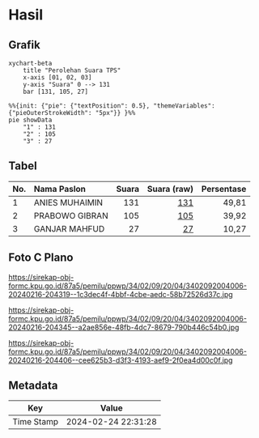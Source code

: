 # Hasil

## Grafik

```mermaid
xychart-beta
    title "Perolehan Suara TPS"
    x-axis [01, 02, 03]
    y-axis "Suara" 0 --> 131
    bar [131, 105, 27]
```

```mermaid
%%{init: {"pie": {"textPosition": 0.5}, "themeVariables": {"pieOuterStrokeWidth": "5px"}} }%%
pie showData
    "1" : 131
    "2" : 105
    "3" : 27
```

## Tabel

| No. | Nama Paslon    | Suara | Suara (raw) | Persentase |
|:--- |:-------------- | -----:| -----------:| ----------:|
| 1   | ANIES MUHAIMIN | 131   | [131][p-1]  | 49,81      |
| 2   | PRABOWO GIBRAN | 105   | [105][p-2]  | 39,92      |
| 3   | GANJAR MAHFUD  | 27    | [27][p-3]   | 10,27      |


[p-1]: https://github.com/gigit-pemilu/pemilu-2024-34-di-yogyakarta/blob/main/pilpres/hitung-suara/sub/34-di-yogyakarta/sub/02-bantul/sub/09-jetis/sub/2004-trimulyo/sub/006-tps/sub/paslon-1.txt
[p-2]: https://github.com/gigit-pemilu/pemilu-2024-34-di-yogyakarta/blob/main/pilpres/hitung-suara/sub/34-di-yogyakarta/sub/02-bantul/sub/09-jetis/sub/2004-trimulyo/sub/006-tps/sub/paslon-2.txt
[p-3]: https://github.com/gigit-pemilu/pemilu-2024-34-di-yogyakarta/blob/main/pilpres/hitung-suara/sub/34-di-yogyakarta/sub/02-bantul/sub/09-jetis/sub/2004-trimulyo/sub/006-tps/sub/paslon-3.txt

## Foto C Plano

https://sirekap-obj-formc.kpu.go.id/87a5/pemilu/ppwp/34/02/09/20/04/3402092004006-20240216-204319--1c3dec4f-4bbf-4cbe-aedc-58b72526d37c.jpg

https://sirekap-obj-formc.kpu.go.id/87a5/pemilu/ppwp/34/02/09/20/04/3402092004006-20240216-204345--a2ae856e-48fb-4dc7-8679-790b446c54b0.jpg

https://sirekap-obj-formc.kpu.go.id/87a5/pemilu/ppwp/34/02/09/20/04/3402092004006-20240216-204406--cee625b3-d3f3-4193-aef9-2f0ea4d00c0f.jpg


## Metadata

| Key        | Value               |
| ---------- | ------------------- |
| Time Stamp | 2024-02-24 22:31:28 |



